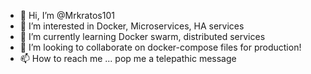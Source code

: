 - 👋 Hi, I’m @Mrkratos101
- 👀 I’m interested in Docker, Microservices, HA services
- 🌱 I’m currently learning Docker swarm, distributed services
- 💞️ I’m looking to collaborate on docker-compose files for production!
- 📫 How to reach me ... pop me a telepathic message

<!---
Mrkratos101/Mrkratos101 is a ✨ special ✨ repository because its `README.md` (this file) appears on your GitHub profile.
You can click the Preview link to take a look at your changes.
--->
